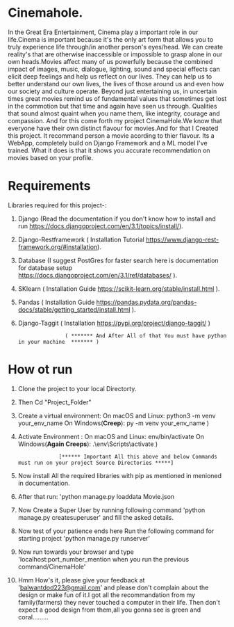 # Cinemahole.
In the Great Era Entertainment, Cinema play a important role in our life.Cinema is important because it's the only art form that allows you to truly experience life through/in another person's eyes/head. We can create reality's that are otherwise inaccessible or impossible to grasp alone in our own heads.Movies affect many of us powerfully because the combined impact of images, music, dialogue, lighting, sound and special effects can elicit deep feelings and help us reflect on our lives. They can help us to better understand our own lives, the lives of those around us and even how our society and culture operate.
Beyond just entertaining us, in uncertain times great movies remind us of fundamental values that sometimes get lost in the commotion but that time and again have seen us through. Qualities that sound almost quaint when you name them, like integrity, courage and compassion.
And for this come forth my project CinemaHole.We know that everyone have their own  distinct flavour for movies.And for that I Created this project. It recommand person a movie acording to thier flavour. 
Its a WebApp, completely build on Django Framework and a ML model I've trained. What it does is that it shows you accurate recommendation on movies based on your profile.

# Requirements
Libraries required for this project-:
1. Django (Read the documentation if you don't know how to install and run https://docs.djangoproject.com/en/3.1/topics/install/).
2. Django-Restframework ( Installation Tutorial https://www.django-rest-framework.org/#installation).
3. Database (I suggest PostGres for faster search here is documentation for database setup https://docs.djangoproject.com/en/3.1/ref/databases/ ).
4. SKlearn ( Installation Guide https://scikit-learn.org/stable/install.html ).
5. Pandas ( Installation Guide https://pandas.pydata.org/pandas-docs/stable/getting_started/install.html ).
6. Django-Taggit ( Installation https://pypi.org/project/django-taggit/ )
                      
                      ( ******* And After All of that You must have python in your machine  ******* )

# How ot run
1. Clone the project to your local Directorty.
2. Then 
                                             Cd "Project_Folder"
3. Create a virtual environment:
      On macOS and Linux: 
                                             python3 -m venv your_env_name 
      On Windows(****Creep****):
                                              py -m venv your_env_name )
4. Activate Environment :
      On macOS and Linux:
                                             env/bin/activate 
      On Windows(****Again Creeps****):
                                             .\env\Scripts\activate )
                    
                    [****** Important All this above and below Commands must run on your project Source Directories *****]
                    
5. Now install All the required libraries with pip as mentioned in menioned in documentation.
6. After that run: 'python manage.py loaddata Movie.json
7. Now Create a Super User by running following command 'python manage.py createsuperuser' and fill the asked details.
8. Now test of your patience ends here Run the following command for starting project 'python manage.py runserver'
9. Now run towards your browser and type 'localhost:port_number_mention when you run the previous command/CinemaHole'
10. Hmm How's it, please give your feedback at 'balwantdod223@gmail.com' and please don't complain about the design or make fun of it.I got all the recommandation from my family(farmers) they never touched a computer in their life. Then don't expect a good design from them,all you gonna see is green and coral.........
